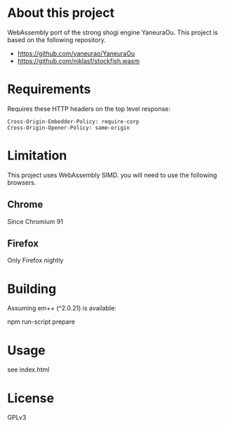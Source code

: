 # About this project

WebAssembly port of the strong shogi engine YaneuraOu.
This project is based on the following repository.

- https://github.com/yaneurao/YaneuraOu
- https://github.com/niklasf/stockfish.wasm

# Requirements

Requires these HTTP headers on the top level response:

```
Cross-Origin-Embedder-Policy: require-corp
Cross-Origin-Opener-Policy: same-origin
```

# Limitation

This project uses WebAssembly SIMD. you will need to use the following browsers.

## Chrome

Since Chromium 91

## Firefox

Only Firefox nightly

# Building

Assuming em++ (^2.0.21) is available:

npm run-script prepare

# Usage

see index.html

# License

GPLv3
